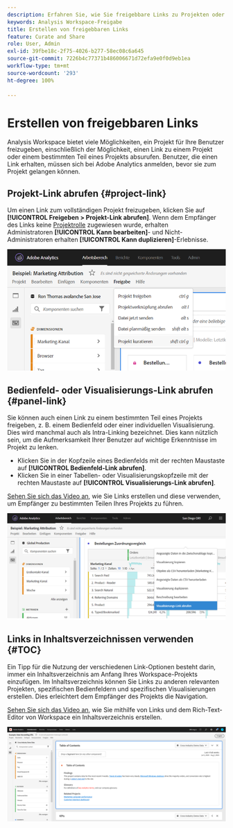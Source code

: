 ```yaml
---
description: Erfahren Sie, wie Sie freigebbare Links zu Projekten oder Visualisierungen erstellen.
keywords: Analysis Workspace-Freigabe
title: Erstellen von freigebbaren Links
feature: Curate and Share
role: User, Admin
exl-id: 39fbe18c-2f75-4026-b277-58ec08c6a645
source-git-commit: 7226b4c77371b486006671d72efa9e0f0d9eb1ea
workflow-type: tm+mt
source-wordcount: '293'
ht-degree: 100%

---
```


# Erstellen von freigebbaren Links

Analysis Workspace bietet viele Möglichkeiten, ein Projekt für Ihre Benutzer freizugeben, einschließlich der Möglichkeit, einen Link zu einem Projekt oder einem bestimmten Teil eines Projekts absurufen. Benutzer, die einen Link erhalten, müssen sich bei Adobe Analytics anmelden, bevor sie zum Projekt gelangen können.

## Projekt-Link abrufen {#project-link}

Um einen Link zum vollständigen Projekt freizugeben, klicken Sie auf **[!UICONTROL Freigeben > Projekt-Link abrufen]**. Wenn dem Empfänger des Links keine [Projektrolle](https://experienceleague.adobe.com/docs/analytics/analyze/analysis-workspace/curate-share/share-projects.html?lang=de) zugewiesen wurde, erhalten Administratoren **[!UICONTROL Kann bearbeiten]**- und Nicht-Administratoren erhalten **[!UICONTROL Kann duplizieren]**-Erlebnisse.

![](assets/get-project-link.png)

## Bedienfeld- oder Visualisierungs-Link abrufen {#panel-link}

Sie können auch einen Link zu einem bestimmten Teil eines Projekts freigeben, z. B. einem Bedienfeld oder einer individuellen Visualisierung. Dies wird manchmal auch als Intra-Linking bezeichnet. Dies kann nützlich sein, um die Aufmerksamkeit Ihrer Benutzer auf wichtige Erkenntnisse im Projekt zu lenken.

* Klicken Sie in der Kopfzeile eines Bedienfelds mit der rechten Maustaste auf **[!UICONTROL Bedienfeld-Link abrufen]**.
* Klicken Sie in einer Tabellen- oder Visualisierungskopfzeile mit der rechten Maustaste auf **[!UICONTROL Visualisierungs-Link abrufen]**.

[Sehen Sie sich das Video an](https://experienceleague.adobe.com/docs/analytics-learn/tutorials/analysis-workspace/visualizations/intra-linking-in-analysis-workspace.html?lang=de), wie Sie Links erstellen und diese verwenden, um Empfänger zu bestimmten Teilen Ihres Projekts zu führen.

![](assets/get-viz-link.png)

## Links in Inhaltsverzeichnissen verwenden {#TOC}

Ein Tipp für die Nutzung der verschiedenen Link-Optionen besteht darin, immer ein Inhaltsverzeichnis am Anfang Ihres Workspace-Projekts einzufügen. Im Inhaltsverzeichnis können Sie Links zu anderen relevanten Projekten, spezifischen Bedienfeldern und spezifischen Visualisierungen erstellen. Dies erleichtert dem Empfänger des Projekts die Navigation.

[Sehen Sie sich das Video an](https://experienceleague.adobe.com/docs/analytics-learn/tutorials/analysis-workspace/navigating-workspace-projects/create-a-toc-in-analysis-workspace.html?lang=de), wie Sie mithilfe von Links und dem Rich-Text-Editor von Workspace ein Inhaltsverzeichnis erstellen.

![](assets/toc.png)
